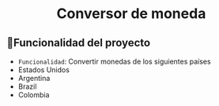 <h1 align="center"> Conversor de moneda </h1>
<h4 Proyecto para convertir unidades de una moneda a otra. Consultando el valor de las monedas a una API y utilizando Java</h4>

## :hammer:Funcionalidad del proyecto

- `Funcionalidad`: Convertir monedas de los siguientes países
- Estados Unidos
- Argentina
- Brazil
- Colombia
